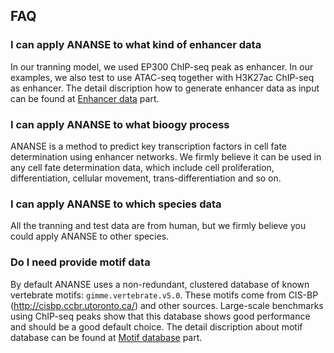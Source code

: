 ## FAQ

### I can apply ANANSE to what kind of enhancer data
In our tranning model, we used EP300 ChIP-seq peak as enhancer. In our examples, we also test to use ATAC-seq together with H3K27ac ChIP-seq as enhancer. The detail discription how to generate enhancer data as input can be found at [Enhancer data](https://anansepy.readthedocs.io/en/latest/input_data/#enhancer-data) part.

### I can apply ANANSE to what bioogy process
ANANSE is a method to predict key transcription factors in cell fate determination using enhancer networks. We firmly believe it can be used in any cell fate determination data, which include cell proliferation, differentiation, cellular movement, trans-differentiation and so on.

### I can apply ANANSE to which species data
All the tranning and test data are from human, but we firmly believe you could apply ANANSE to other species.

### Do I need provide motif data
By default ANANSE uses a non-redundant, clustered database of known vertebrate motifs: `gimme.vertebrate.v5.0`. These motifs come from CIS-BP (http://cisbp.ccbr.utoronto.ca/) and other sources. Large-scale benchmarks using ChIP-seq peaks show that this database shows good performance and should be a good default choice. The detail discription about motif database can be found at [Motif database](https://anansepy.readthedocs.io/en/latest/input_data/#motif-database) part.

